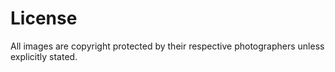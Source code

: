 # License

All images are copyright protected by their respective photographers unless explicitly stated.


